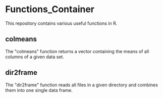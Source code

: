 # Functions_Container
This repository contains various useful functions in R.

## colmeans 
The "colmeans" function returns a vector containing the means of all columns of a given data set.

## dir2frame
The "dir2frame" function reads all files in a given directory and combines them into one single 
data frame.